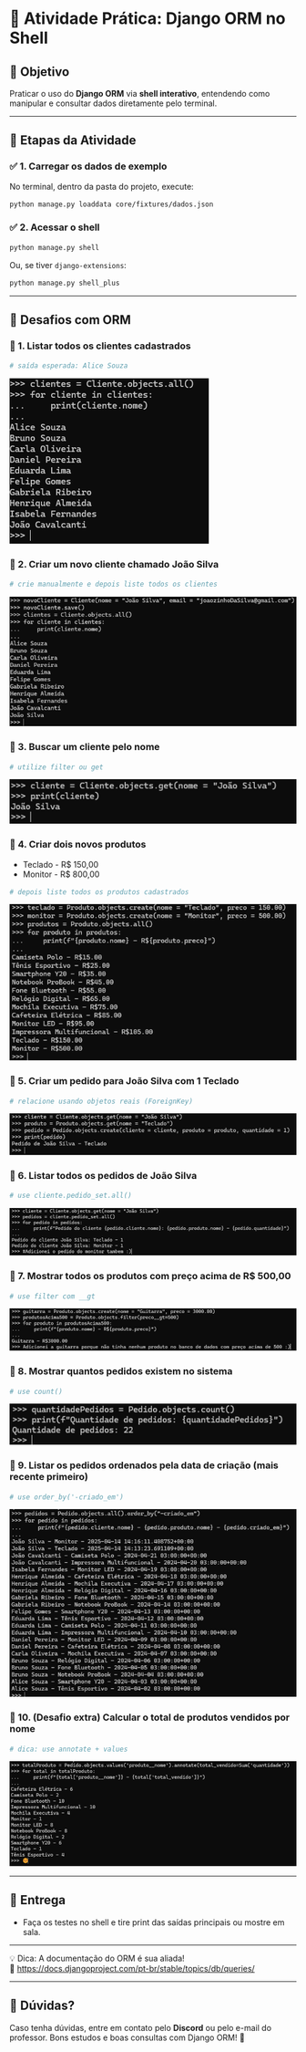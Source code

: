 # 📘 Atividade Prática: Django ORM no Shell

## 🎯 Objetivo

Praticar o uso do **Django ORM** via **shell interativo**, entendendo como manipular e consultar dados diretamente pelo terminal.

---

## 🚀 Etapas da Atividade

### ✅ 1. Carregar os dados de exemplo

No terminal, dentro da pasta do projeto, execute:

```bash
python manage.py loaddata core/fixtures/dados.json
```

### ✅ 2. Acessar o shell

```bash
python manage.py shell
```

Ou, se tiver `django-extensions`:

```bash
python manage.py shell_plus
```

---

## 🧪 Desafios com ORM

### 🔹 1. Listar todos os clientes cadastrados

```python
# saída esperada: Alice Souza
```

![Resolução - Desafio 1](assets/images/Desafio%201.png)

### 🔹 2. Criar um novo cliente chamado João Silva

```python
# crie manualmente e depois liste todos os clientes
```

![Resolução - Desafio 2](assets/images/Desafio%202.png)

### 🔹 3. Buscar um cliente pelo nome

```python
# utilize filter ou get
```

![Resolução - Desafio 3](assets/images/Desafio%203.png)


### 🔹 4. Criar dois novos produtos

- Teclado - R$ 150,00
- Monitor - R$ 800,00

```python
# depois liste todos os produtos cadastrados
```

![Resolução - Desafio 4](assets/images/Desafio%204.png)

### 🔹 5. Criar um pedido para João Silva com 1 Teclado

```python
# relacione usando objetos reais (ForeignKey)
```

![Resolução - Desafio 5](assets/images/Desafio%205.png)

### 🔹 6. Listar todos os pedidos de João Silva

```python
# use cliente.pedido_set.all()
```

![Resolução - Desafio 6](assets/images/Desafio%206.png)

### 🔹 7. Mostrar todos os produtos com preço acima de R$ 500,00

```python
# use filter com __gt
```

![Resolução - Desafio 7](assets/images/Desafio%207.png)

### 🔹 8. Mostrar quantos pedidos existem no sistema

```python
# use count()
```

![Resolução - Desafio 8](assets/images/Desafio%208.png)

### 🔹 9. Listar os pedidos ordenados pela data de criação (mais recente primeiro)

```python
# use order_by('-criado_em')
```

![Resolução - Desafio 9](assets/images/Desafio%209.png)

### 🔹 10. (Desafio extra) Calcular o total de produtos vendidos por nome

```python
# dica: use annotate + values
```

![Resolução - Desafio 1-](assets/images/Desafio%2010.png)

---

## 📢 Entrega

- Faça os testes no shell e tire print das saídas principais ou mostre em sala.

---

💡 Dica: A documentação do ORM é sua aliada!  
🔗 https://docs.djangoproject.com/pt-br/stable/topics/db/queries/

---

## 🤝 **Dúvidas?**

Caso tenha dúvidas, entre em contato pelo **Discord** ou pelo e-mail do professor. Bons estudos e boas consultas com Django ORM! 🐍